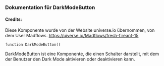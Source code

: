 ### Dokumentation für DarkModeButton

#### Credits:
Diese Komponente wurde von der Website universe.io übernommen, von dem User Madflows.
https://uiverse.io/Madflows/fresh-fireant-15

```
function DarkModeButton()
```

DarkModeButton ist eine Komponente, die einen Schalter darstellt, mit dem der Benutzer den Dark Mode aktivieren oder deaktivieren kann.

